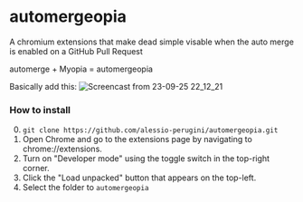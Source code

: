 # automergeopia
A chromium extensions that make dead simple visable when the auto merge is enabled on a GitHub Pull Request

automerge + Myopia = automergeopia

Basically add this:
![Screencast from 23-09-25 22_12_21](https://github.com/user-attachments/assets/5c11ffc9-f2f1-4056-b5c8-8151ee47953b)


### How to install

0. `git clone https://github.com/alessio-perugini/automergeopia.git`
1. Open Chrome and go to the extensions page by navigating to chrome://extensions.
2. Turn on "Developer mode" using the toggle switch in the top-right corner.
3. Click the "Load unpacked" button that appears on the top-left.
4. Select the folder to `automergeopia`
